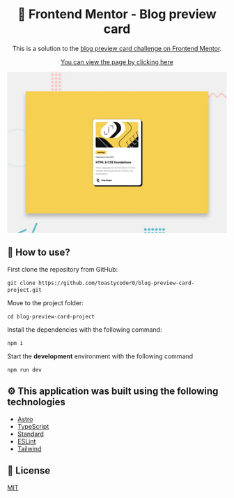 <div align="center">
  <h1>🤖 Frontend Mentor - Blog preview card</h1>

This is a solution to the [blog preview card challenge on Frontend Mentor](https://www.frontendmentor.io/challenges/blog-preview-card-ckPaj01IcS).

[You can view the page by clicking here](https://blog-preview-card-project.pages.dev)

![Design preview for the Blog preview card coding challenge](./public/preview.webp)

</div>

## 🚀 How to use?

First clone the repository from GitHub:

```shell
git clone https://github.com/toastycoder0/blog-preview-card-project.git
```

Move to the project folder:

```shell
cd blog-preview-card-project
```

Install the dependencies with the following command:

```shell
npm i
```

Start the **development** environment with the following command

```shell
npm run dev
```

## ⚙️ This application was built using the following technologies

- [Astro](https://astro.build)
- [TypeScript](https://www.npmjs.com/package/typescript)
- [Standard](https://www.npmjs.com/package/ts-standard)
- [ESLint](https://www.npmjs.com/package/eslint)
- [Tailwind](https://tailwindcss.com)

## 📄 License

[MIT](https://opensource.org/licenses/MIT)
